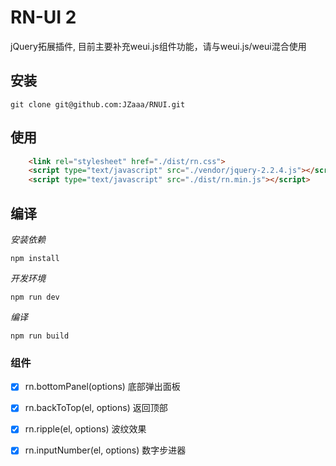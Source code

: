 # RN-UI 2 
jQuery拓展插件, 目前主要补充weui.js组件功能，请与weui.js/weui混合使用


## 安装
````
git clone git@github.com:JZaaa/RNUI.git
````

## 使用
````html
    <link rel="stylesheet" href="./dist/rn.css">
    <script type="text/javascript" src="./vendor/jquery-2.2.4.js"></script>
    <script type="text/javascript" src="./dist/rn.min.js"></script>
````

## 编译

*安装依赖*
````
npm install
````
*开发环境*
````
npm run dev
````
*编译*
````
npm run build
````

### 组件

- [x] rn.bottomPanel(options) 底部弹出面板
- [x] rn.backToTop(el, options) 返回顶部
- [x] rn.ripple(el, options) 波纹效果
- [x] rn.inputNumber(el, options) 数字步进器

